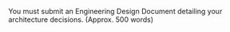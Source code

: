 You must submit an Engineering Design Document detailing your architecture decisions. (Approx. 500 words)
